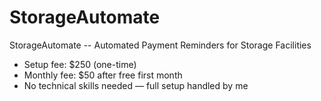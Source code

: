 # StorageAutomate
StorageAutomate -- Automated Payment Reminders for Storage Facilities

- Setup fee: $250 (one-time)
- Monthly fee: $50 after free first month
- No technical skills needed — full setup handled by me
